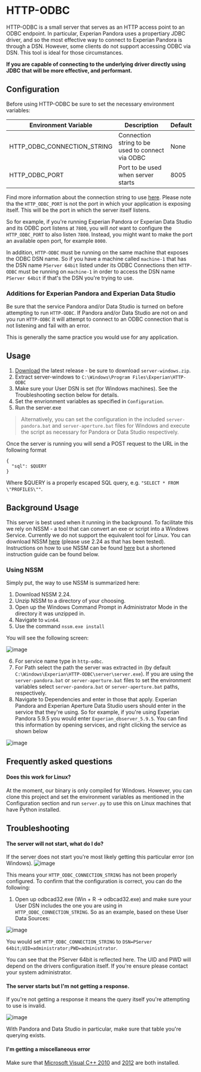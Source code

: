 # HTTP-ODBC

HTTP-ODBC is a small server that serves as an HTTP access point to an ODBC endpoint. 
In particular, Experian Pandora uses a propertiary JDBC driver, and so the most
effective way to connect to Experian Pandora is through a DSN. However, some clients
do not support accessing ODBC via DSN. This tool is ideal for those circumstances.

**If you are capable of connecting to the underlying driver directly using JDBC that will
be more effective, and performant.**


## Configuration

Before using HTTP-ODBC be sure to set the necessary environment variables:

| Environment Variable | Description | Default |
| -------------------- | ----------- | ------- |
| HTTP_ODBC_CONNECTION_STRING | Connection string to be used to connect via ODBC | None |
| HTTP_ODBC_PORT | Port to be used when server starts | 8005 | 

Find more information about the connection string to use  [here](https://github.com/mkleehammer/pyodbc/wiki/Connecting-to-databases).
Please note tha the `HTTP_ODBC_PORT` is not the port in which your application is exposing itself. This will be the port in which the server itself listens. 

So for example, if you're running Experian Pandora or Experian Data Studio and its ODBC port listens at `7800`, you will *not* want to configure the `HTTP_ODBC_PORT` to also listen `7800`. Instead, you might want to make the port an available open port, for example `8000`. 

In addition, `HTTP-ODBC` must be running on the same machine that exposes the ODBC DSN name. So if you have a machine called `machine-1` that has the DSN name `PServer 64bit` listed under its ODBC Connections then `HTTP-ODBC` must be running on `machine-1` in order to access the DSN name `PServer 64bit` if that's the DSN you're trying to use. 

### Additions for Experian Pandora and Experian Data Studio
Be sure that the service Pandora and/or Data Studio is turned on before attempting to run `HTTP-ODBC`. If Pandora and/or Data Studio are not on and you run `HTTP-ODBC` it will attempt to connect to an ODBC connection that is not listening and fail with an error.

This is generally the same practice you would use for any application. 

## Usage
1. [Download](https://github.com/experianplc/http-odbc/releases/latest) the latest release - be sure to download `server-windows.zip`.
2. Extract server-windows to `C:\Windows\Program Files\Experian\HTTP-ODBC`
3. Make sure your User DSN is set (for Windows machines). See the Troubleshooting section below for details.
4. Set the envrionment variables as specified in `Configuration`.
5. Run the server.exe

> Alternatively, you can set the configuration in the included `server-pandora.bat` and `server-aperture.bat` files for Windows and execute the script as necessary for Pandora or Data Studio respectively. 

Once the server is running you will send a POST request to the URL in the following format

```http
{
  "sql": $QUERY
}
```

Where $QUERY is a properly escaped SQL query, e.g. `"SELECT * FROM \"PROFILES\""`. 

## Background Usage
This server is best used when it running in the background. To facilitate this we rely on NSSM - a tool that can convert an exe or script into a Windows Service. Currently we do not support the equivalent tool for Linux. You can download NSSM [here](https://nssm.cc/download) (please use 2.24 as that has been tested).  Instructions on how to use NSSM can be found [here](https://nssm.cc/usage) but a shortened instruction guide can be found below. 

### Using NSSM
Simply put, the way to use NSSM is summarized here:
1. Download NSSM 2.24.
2. Unzip NSSM to a directory of your choosing.
3. Open up the Windows Command Prompt in Administrator Mode in the directory it was unzipped in.
4. Navigate to `win64`. 
5. Use the command `nssm.exe install`

You will see the following screen:

![image](https://user-images.githubusercontent.com/5572859/66576883-75e9b780-eb46-11e9-857d-ab00938a8596.png)

6. For service name type in `http-odbc`. 
7. For Path select the path the server was extracted in (by default `C:\Windows\Experian\HTTP-ODBC\server\server.exe`). If you are using the `server-pandora.bat` or `server-aperture.bat` files to set the environment variables select `server-pandora.bat` or `server-aperture.bat` paths, respectively.
8. Navigate to Dependencies and enter in those that apply. Experian Pandora and Experian Aperture Data Studio users should enter in the service that they're using. So for example, if you're using Experian Pandora 5.9.5 you would enter `Experian_dbserver_5.9.5`. You can find this information by opening services, and right clicking the service as shown below

![image](https://user-images.githubusercontent.com/5572859/66577213-f7414a00-eb46-11e9-804a-d34c46088277.png)


## Frequently asked questions
#### Does this work for Linux?
At the moment, our binary is only compiled for Windows. However, you can clone this project and set the environment variables as mentioned in the Configuration section and run `server.py` to use this on Linux machines that have Python installed. 

## Troubleshooting

#### The server will not start, what do I do?
If the server does not start you're most likely getting this particular error (on Windows).
![image](https://user-images.githubusercontent.com/5572859/66215825-54925280-e692-11e9-8313-cccec28c3607.png)

This means your `HTTP_ODBC_CONNECTION_STRING` has not been properly configured. To confirm that the configuration is correct, you can do the following:

1. Open up odbcad32.exe (Win + R -> odbcad32.exe) and make sure your User DSN includes the one you are using in `HTTP_ODBC_CONNECTION_STRING`. So as an example, based on these User Data Sources:

![image](https://user-images.githubusercontent.com/5572859/66216015-adfa8180-e692-11e9-828b-9ac370919b43.png)

You would set `HTTP_ODBC_CONNECTION_STRING` to `DSN=PServer 64bit;UID=administrator;PWD=administrator`. 

You can see that the PServer 64bit is reflected here. The UID and PWD will depend on the drivers configuration itself. If you're ensure please contact your system administrator. 

#### The server starts but I'm not getting a response.
If you're not getting a response it means the query itself you're attempting to use is invalid. 

![image](https://user-images.githubusercontent.com/5572859/66216219-13e70900-e693-11e9-8dd1-c4acee8e9d85.png)

With Pandora and Data Studio in particular, make sure that table you're querying exists. 

#### I'm getting a miscellaneous error

Make sure that [Microsoft Visual C++ 2010](https://www.microsoft.com/en-hk/download/details.aspx?id=13523) and [2012](https://www.microsoft.com/en-us/download/details.aspx?id=30679) are both installed. 

